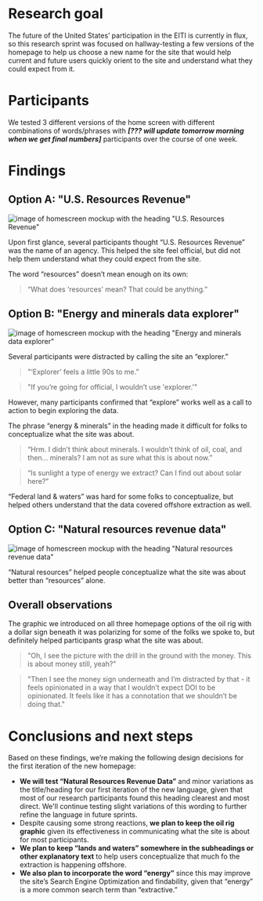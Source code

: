 # Research goal

The future of the United States’ participation in the EITI is currently in flux, so this research sprint was focused on hallway-testing a few versions of the homepage to help us choose a new name for the site that would help current and future users quickly orient to the site and understand what they could expect from it.

# Participants

We tested 3 different versions of the home screen with different combinations of words/phrases with ***[??? will update tomorrow morning when we get final numbers]*** participants over the course of one week.

# Findings

## Option A: "U.S. Resources Revenue" 
![image of homescreen mockup with the heading "U.S. Resources Revenue"](https://user-images.githubusercontent.com/9259185/30940693-817569a2-a3a7-11e7-8dab-7a2ffbb284e5.png)


Upon first glance, several participants thought “U.S. Resources Revenue” was the name of an agency. This helped the site feel official, but did not help them understand what they could expect from the site.

The word “resources” doesn’t mean enough on its own:

> “What does ‘resources’ mean? That could be anything.”


## Option B: "Energy and minerals data explorer"
![image of homescreen mockup with the heading "Energy and minerals data explorer"](https://user-images.githubusercontent.com/9259185/30940701-8d0edf96-a3a7-11e7-8678-62cb450c7ffe.png)

Several participants were distracted by calling the site an “explorer.”

> "‘Explorer’ feels a little 90s to me.”

> "If you’re going for official, I wouldn’t use 'explorer.'"

However, many participants confirmed that “explore” works well as a call to action to begin exploring the data.

The phrase “energy & minerals” in the heading made it difficult for folks to conceptualize what the site was about.  

> “Hrm. I didn’t think about minerals. I wouldn’t think of oil, coal, and then... minerals? I am not as sure what this is about now.”

> “Is sunlight a type of energy we extract? Can I find out about solar here?”


“Federal land & waters” was hard for some folks to conceptualize, but helped others understand that the data covered offshore extraction as well.

## Option C: "Natural resources revenue data"
![image of homescreen mockup with the heading "Natural resources revenue data"](https://user-images.githubusercontent.com/9259185/31018753-cf35e544-a4f2-11e7-8894-0a5e43eeb80c.png)

“Natural resources” helped people conceptualize what the site was about better than “resources” alone.

## Overall observations

The graphic we introduced on all three homepage options of the oil rig with a dollar sign beneath it was polarizing for some of the folks we spoke to, but definitely helped participants grasp what the site was about.

> "Oh, I see the picture with the drill in the ground with the money. This is about money still, yeah?"

> "Then I see the money sign underneath and I’m distracted by that - it feels opinionated in a way that I wouldn’t expect DOI to be opinionated. It feels like it has a connotation that we shouldn’t be doing that."

# Conclusions and next steps

Based on these findings, we’re making the following design decisions for the first iteration of the new homepage:

- **We will test “Natural Resources Revenue Data”** and minor variations as the title/heading for our first iteration of the new language, given that most of our research participants found this heading clearest and most direct. We'll continue testing slight variations of this wording to further refine the language in future sprints.
- Despite causing some strong reactions, **we plan to keep the oil rig graphic** given its effectiveness in communicating what the site is about for most participants.
- **We plan to keep “lands and waters” somewhere in the subheadings or other explanatory text** to help users conceptualize that much fo the extraction is happening offshore. 
- **We also plan to incorporate the word “energy”** since this may improve the site’s Search Engine Optimization and findability, given that “energy” is a more common search term than “extractive.”


